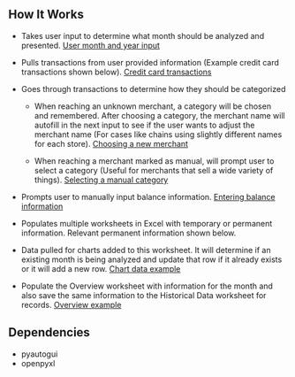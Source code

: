 ## How It Works

* Takes user input to determine what month should be analyzed and presented.
[User month and year input](imgs/month-input.png)

* Pulls transactions from user provided information (Example credit card transactions shown below).
[Credit card transactions](imgs/ccd-example.png)

* Goes through transactions to determine how they should be categorized
  * When reaching an unknown merchant, a category will be chosen and remembered. After choosing a category, the merchant name will autofill in the next input to see if the user wants to adjust the merchant name (For cases like chains using slightly different names for each store). 
  [Choosing a new merchant](imgs/new-merchant.png)
  
  * When reaching a merchant marked as manual, will prompt user to select a category (Useful for merchants that sell a wide variety of things).
  [Selecting a manual category](imgs/manual.png)
  
 * Prompts user to manually input balance information.
 [Entering balance information](imgs/balances.png)
 
 * Populates multiple worksheets in Excel with temporary or permanent information. Relevant permanent information shown below.
  * Data pulled for charts added to this worksheet. It will determine if an existing month is being analyzed and update that row if it already exists or it will add a new row.
  [Chart data example](imgs/CD-example.png)
  
  * Populate the Overview worksheet with information for the month and also save the same information to the Historical Data worksheet for records.
  [Overview example](imgs/overview.png)
  
  ## Dependencies
  
  * pyautogui
  * openpyxl
